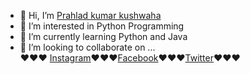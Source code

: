- 👋 Hi, I’m <a href="https://github.com/Prahladkumar11">Prahlad kumar kushwaha</a>
- 👀 I’m interested in Python Programming 
- 🌱 I’m currently learning  Python and Java 
- 💞️ I’m looking to collaborate on ...<br>
 ❤️❤️❤️ <a href="https://www.instagram.com/prahladkuma11/">Instagram</a>❤️❤️❤️<a href="https://www.facebook.com/prahladkuma11/">Facebook</a>❤️❤️❤️<a href="https://https://twitter.com/Prahladkuma112/">Twitter</a>❤️❤️❤️
